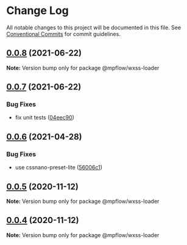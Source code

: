 # Change Log

All notable changes to this project will be documented in this file.
See [Conventional Commits](https://conventionalcommits.org) for commit guidelines.

## [0.0.8](https://github.com/wechat-miniprogram/mpflow/compare/@mpflow/wxss-loader@0.0.7...@mpflow/wxss-loader@0.0.8) (2021-06-22)

**Note:** Version bump only for package @mpflow/wxss-loader

## [0.0.7](https://github.com/wechat-miniprogram/mpflow/compare/@mpflow/wxss-loader@0.0.6...@mpflow/wxss-loader@0.0.7) (2021-06-22)

### Bug Fixes

- fix unit tests ([04eec90](https://github.com/wechat-miniprogram/mpflow/commit/04eec90c9106015328db4682eee86b85f46a78b6))

## [0.0.6](https://github.com/wechat-miniprogram/mpflow/compare/@mpflow/wxss-loader@0.0.5...@mpflow/wxss-loader@0.0.6) (2021-04-28)

### Bug Fixes

- use cssnano-preset-lite ([56006c1](https://github.com/wechat-miniprogram/mpflow/commit/56006c1a8b7bb25a8ca9f61eb3796dfeee5456ce))

## [0.0.5](https://github.com/wechat-miniprogram/mpflow/compare/@mpflow/wxss-loader@0.0.3...@mpflow/wxss-loader@0.0.5) (2020-11-12)

**Note:** Version bump only for package @mpflow/wxss-loader

## [0.0.4](https://github.com/wechat-miniprogram/mpflow/compare/@mpflow/wxss-loader@0.0.3...@mpflow/wxss-loader@0.0.4) (2020-11-12)

**Note:** Version bump only for package @mpflow/wxss-loader
